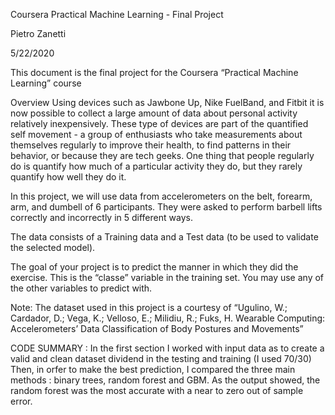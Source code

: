 Coursera Practical Machine Learning - Final Project

Pietro Zanetti

5/22/2020

This document is the final project for the Coursera “Practical Machine Learning” course

Overview
Using devices such as Jawbone Up, Nike FuelBand, and Fitbit it is now possible to collect a large amount of data about personal activity relatively inexpensively. These type of devices are part of the quantified self movement - a group of enthusiasts who take measurements about themselves regularly to improve their health, to find patterns in their behavior, or because they are tech geeks. One thing that people regularly do is quantify how much of a particular activity they do, but they rarely quantify how well they do it.

In this project, we will use data from accelerometers on the belt, forearm, arm, and dumbell of 6 participants. They were asked to perform barbell lifts correctly and incorrectly in 5 different ways.

The data consists of a Training data and a Test data (to be used to validate the selected model).

The goal of your project is to predict the manner in which they did the exercise. This is the “classe” variable in the training set. You may use any of the other variables to predict with.

Note: The dataset used in this project is a courtesy of “Ugulino, W.; Cardador, D.; Vega, K.; Velloso, E.; Milidiu, R.; Fuks, H. Wearable Computing: Accelerometers’ Data Classification of Body Postures and Movements”

CODE SUMMARY : 
In the first section I worked with input data as to create a valid and clean dataset dividend in the testing and training (I used 70/30)
Then, in orfer to make the best prediction, I compared the three main methods : binary trees, random forest and GBM. 
As the output showed, the random forest was the most accurate with a near to zero out of sample error. 
